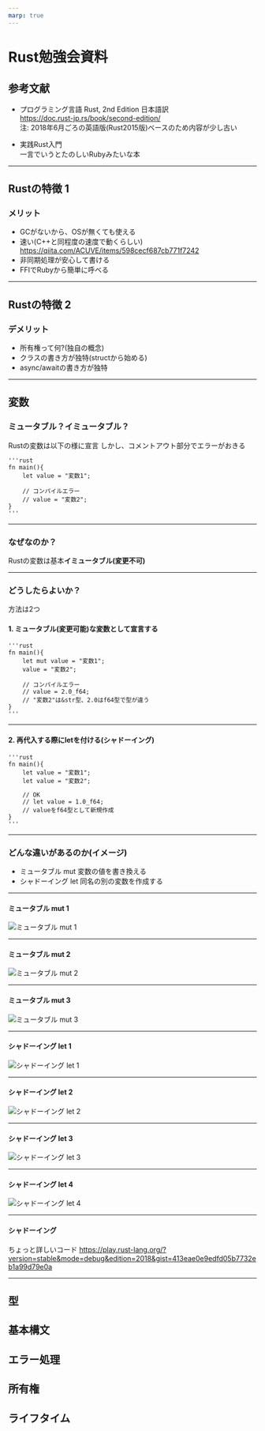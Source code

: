 ```yaml
---
marp: true
---
```


# Rust勉強会資料

## 参考文献

- プログラミング言語 Rust, 2nd Edition 日本語訳  
    <https://doc.rust-jp.rs/book/second-edition/>  
    注: 2018年6月ごろの英語版(Rust2015版)ベースのため内容が少し古い

- 実践Rust入門  
    一言でいうとたのしいRubyみたいな本

---

## Rustの特徴 1

### メリット

- GCがないから、OSが無くても使える
- 速い(C++と同程度の速度で動くらしい)
  <https://qiita.com/ACUVE/items/598cecf687cb771f7242>
- 非同期処理が安心して書ける
- FFIでRubyから簡単に呼べる

---

## Rustの特徴 2

### デメリット

- 所有権って何?(独自の概念)
- クラスの書き方が独特(structから始める)
- async/awaitの書き方が独特

---

## 変数

### ミュータブル？イミュータブル？

Rustの変数は以下の様に宣言
しかし、コメントアウト部分でエラーがおきる

    '''rust
    fn main(){
        let value = "変数1";

        // コンパイルエラー
        // value = "変数2";
    }
    '''

---

### なぜなのか？

Rustの変数は基本**イミュータブル(変更不可)**

---

### どうしたらよいか？

方法は2つ

#### 1. ミュータブル(変更可能)な変数として宣言する

    '''rust
    fn main(){
        let mut value = "変数1";
        value = "変数2";

        // コンパイルエラー
        // value = 2.0_f64;
        // "変数2"は&str型、2.0はf64型で型が違う
    }
    '''

---

#### 2. 再代入する際にletを付ける(シャドーイング)

    '''rust
    fn main(){
        let value = "変数1";
        let value = "変数2";

        // OK
        // let value = 1.0_f64;
        // valueをf64型として新規作成
    }
    '''

---

### どんな違いがあるのか(イメージ)

- ミュータブル mut
  変数の値を書き換える
- シャドーイング let
  同名の別の変数を作成する

---

#### ミュータブル mut 1

![ミュータブル mut 1](./pictures/変数/mut1.jpg)

---

#### ミュータブル mut 2

![ミュータブル mut 2](./pictures/変数/mut2.jpg)

---

#### ミュータブル mut 3

![ミュータブル mut 3](./pictures/変数/mut3.jpg)

---

#### シャドーイング let 1

![シャドーイング let 1](./pictures/変数/let1.jpg)

---

#### シャドーイング let 2

![シャドーイング let 2](./pictures/変数/let2.jpg)

---

#### シャドーイング let 3

![シャドーイング let 3](./pictures/変数/let3.jpg)

---

#### シャドーイング let 4

![シャドーイング let 4](./pictures/変数/let4.jpg)

---

#### シャドーイング

ちょっと詳しいコード
<https://play.rust-lang.org/?version=stable&mode=debug&edition=2018&gist=413eae0e9edfd05b7732eb1a99d79e0a>

---

## 型

## 基本構文

## エラー処理

## 所有権

## ライフタイム
